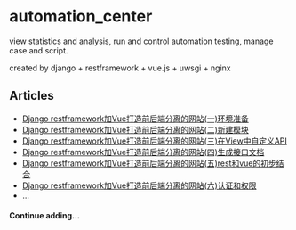# automation_center
view statistics and analysis, run and control automation testing, manage case and script.

created by django + restframework + vue.js + uwsgi + nginx

## Articles
* [Django restframework加Vue打造前后端分离的网站(一)环境准备](https://www.byincd.com/bobjiang/article-0193/)
* [Django restframework加Vue打造前后端分离的网站(二)新建模块](https://www.byincd.com/bobjiang/article-0194/)
* [Django restframework加Vue打造前后端分离的网站(三)在View中自定义API](https://www.byincd.com/bobjiang/article-0195/)
* [Django restframework加Vue打造前后端分离的网站(四)生成接口文档](https://www.byincd.com/bobjiang/article-0196/)
* [Django restframework加Vue打造前后端分离的网站(五)rest和vue的初步结合](https://www.byincd.com/bobjiang/article-0198/)
* [Django restframework加Vue打造前后端分离的网站(六)认证和权限](https://www.byincd.com/bobjiang/article-0199/)
* ...


#### Continue adding...